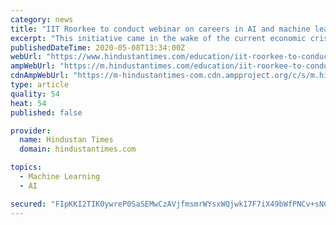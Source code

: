 ```yaml
---
category: news
title: "IIT Roorkee to conduct webinar on careers in AI and machine learning"
excerpt: "This initiative came in the wake of the current economic crisis which underscores the significance of technical skills to tackle the global slowdown."
publishedDateTime: 2020-05-08T13:34:00Z
webUrl: "https://www.hindustantimes.com/education/iit-roorkee-to-conduct-webinar-on-careers-in-ai-and-machine-learning/story-HBNSTMGhAC9GzYGSqFbixJ.html"
ampWebUrl: "https://m.hindustantimes.com/education/iit-roorkee-to-conduct-webinar-on-careers-in-ai-and-machine-learning/story-HBNSTMGhAC9GzYGSqFbixJ_amp.html"
cdnAmpWebUrl: "https://m-hindustantimes-com.cdn.ampproject.org/c/s/m.hindustantimes.com/education/iit-roorkee-to-conduct-webinar-on-careers-in-ai-and-machine-learning/story-HBNSTMGhAC9GzYGSqFbixJ_amp.html"
type: article
quality: 54
heat: 54
published: false

provider:
  name: Hindustan Times
  domain: hindustantimes.com

topics:
  - Machine Learning
  - AI

secured: "FIpKKI2TIK0ywreP0SaSEMwCzAVjfmsmrWYsxWQjwk17F7iX49bWfPNCv+sNCyX3Qj/b/hvRLCtaZ+0RIEAbJFu311kbi6dJ4PSnW3jpmpaxlseJaJz6Dz0yBlVL3Kf1jOcsRhSucff50vzCyBSMEm5gDISpPEXWJfg8zmAkJfypchje2AELNBPif+cb7nUTDVgQwsoHBqMOv4DrmXf2wEkRG4esBDqgqABDxKs1yd4Yab4TWgyWRcjJww7AN7kE5fvnVpcAYzV/zoUSVW0AbpwDL0Y+Dj1cRD8D2JtQJAML7wAF176kJVfA33eRPz2cddclpVz+Dnp/SN06WxqFSurqGL7hbJoI9Fc1IRwn2Vfp/6L34nTFszE3g1/L3cJivFrRP2DGs+OfjcRM2//13LhdNE8AxShGIDcI7Al7CWsZ2/ken5GUS5dXp1zdEzU/18IM6OnXMuT8O6SmQTgNZjMHnBv94m/P5XbHtfXlLVQ=;4uMU71tJC2IYlgZTs7h1tQ=="
---
```


